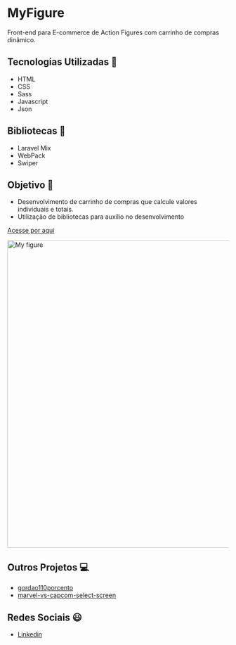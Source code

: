 # MyFigure

Front-end para E-commerce de Action Figures com carrinho de compras dinâmico.

## Tecnologias Utilizadas 🚀

- HTML
- CSS
- Sass
- Javascript
- Json

## Bibliotecas 📕

- Laravel Mix
- WebPack
- Swiper

## Objetivo 🎯

- Desenvolvimento de carrinho de compras que calcule valores individuais e totais.
- Utilização de bibliotecas para auxílio no desenvolvimento

<a href='https://marcos-sco.github.io/MyFigure/'>Acesse por aqui</a>
<p align="left">
  <a href='https://marcos-sco.github.io/MyFigure/'>
    <img src="https://marcos-sco.github.io/MyFigure/app/public/img/gif/myFigure.gif?raw=true" width="700" title="My figure">
  </a>
</p>

## Outros Projetos 💻

- [gordao110porcento](https://github.com/Marcos-SCO/gordao110porcento)
- [marvel-vs-capcom-select-screen](https://github.com/Marcos-SCO/Marvel-vs-Capcom-select-select-screen)

## Redes Sociais 😃

- [Linkedin](https://www.linkedin.com/in/marcos-sco/)
